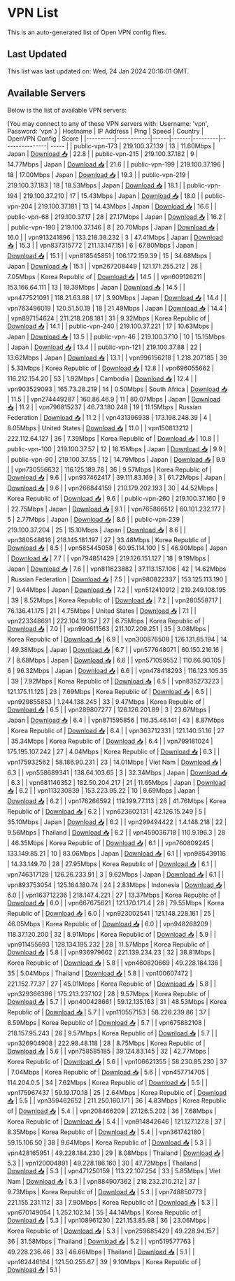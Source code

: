 # VPN List

This is an auto-generated list of Open VPN config files.

## Last Updated

This list was last updated on: Wed, 24 Jan 2024 20:16:01 GMT.

## Available Servers

Below is the list of available VPN servers:

(You may connect to any of these VPN servers with: Username: 'vpn', Password: 'vpn'.)
| Hostname | IP Address | Ping | Speed | Country | OpenVPN Config | Score |
|----------|------------|------|-------|---------|----------------| ----- |
| public-vpn-173 | 219.100.37.139 | 13 | 11.60Mbps | Japan | [Download 📥](./configs/server_0_JP.ovpn) | 22.8 |
| public-vpn-215 | 219.100.37.182 | 9 | 14.77Mbps | Japan | [Download 📥](./configs/server_1_JP.ovpn) | 21.6 |
| public-vpn-199 | 219.100.37.196 | 18 | 17.00Mbps | Japan | [Download 📥](./configs/server_2_JP.ovpn) | 19.3 |
| public-vpn-219 | 219.100.37.183 | 18 | 18.53Mbps | Japan | [Download 📥](./configs/server_3_JP.ovpn) | 18.1 |
| public-vpn-194 | 219.100.37.210 | 17 | 15.43Mbps | Japan | [Download 📥](./configs/server_4_JP.ovpn) | 18.0 |
| public-vpn-204 | 219.100.37.181 | 13 | 14.43Mbps | Japan | [Download 📥](./configs/server_5_JP.ovpn) | 16.6 |
| public-vpn-68 | 219.100.37.17 | 28 | 27.17Mbps | Japan | [Download 📥](./configs/server_6_JP.ovpn) | 16.2 |
| public-vpn-190 | 219.100.37.146 | 8 | 20.70Mbps | Japan | [Download 📥](./configs/server_7_JP.ovpn) | 16.0 |
| vpn913241896 | 133.218.38.232 | 3 | 47.41Mbps | Japan | [Download 📥](./configs/server_8_JP.ovpn) | 15.3 |
| vpn837315772 | 211.13.147.151 | 6 | 67.80Mbps | Japan | [Download 📥](./configs/server_9_JP.ovpn) | 15.1 |
| vpn818545851 | 106.172.159.39 | 15 | 34.68Mbps | Japan | [Download 📥](./configs/server_10_JP.ovpn) | 15.1 |
| vpn267208449 | 121.171.255.212 | 28 | 7.05Mbps | Korea Republic of | [Download 📥](./configs/server_11_KR.ovpn) | 14.5 |
| vpn609126211 | 153.166.64.111 | 13 | 19.39Mbps | Japan | [Download 📥](./configs/server_12_JP.ovpn) | 14.5 |
| vpn477521091 | 118.21.63.88 | 17 | 3.90Mbps | Japan | [Download 📥](./configs/server_13_JP.ovpn) | 14.4 |
| vpn763496019 | 120.51.50.19 | 18 | 21.49Mbps | Japan | [Download 📥](./configs/server_14_JP.ovpn) | 14.4 |
| vpn897154624 | 211.218.208.181 | 31 | 9.32Mbps | Korea Republic of | [Download 📥](./configs/server_15_KR.ovpn) | 14.1 |
| public-vpn-240 | 219.100.37.221 | 17 | 10.63Mbps | Japan | [Download 📥](./configs/server_16_JP.ovpn) | 13.5 |
| public-vpn-46 | 219.100.37.10 | 10 | 15.15Mbps | Japan | [Download 📥](./configs/server_17_JP.ovpn) | 13.4 |
| public-vpn-121 | 219.100.37.88 | 22 | 13.62Mbps | Japan | [Download 📥](./configs/server_18_JP.ovpn) | 13.1 |
| vpn996156218 | 1.218.207.185 | 39 | 5.33Mbps | Korea Republic of | [Download 📥](./configs/server_19_KR.ovpn) | 12.8 |
| vpn696055662 | 116.212.154.20 | 53 | 1.92Mbps | Cambodia | [Download 📥](./configs/server_20_KH.ovpn) | 12.4 |
| vpn903529093 | 165.73.28.219 | 14 | 0.50Mbps | South Africa | [Download 📥](./configs/server_21_ZA.ovpn) | 11.5 |
| vpn274449287 | 160.86.46.9 | 11 | 80.07Mbps | Japan | [Download 📥](./configs/server_22_JP.ovpn) | 11.2 |
| vpn796815237 | 46.73.180.248 | 19 | 11.15Mbps | Russian Federation | [Download 📥](./configs/server_23_RU.ovpn) | 11.2 |
| vpn431396938 | 173.198.248.39 | 4 | 8.05Mbps | United States | [Download 📥](./configs/server_24_US.ovpn) | 11.0 |
| vpn150813212 | 222.112.64.127 | 36 | 7.39Mbps | Korea Republic of | [Download 📥](./configs/server_25_KR.ovpn) | 10.8 |
| public-vpn-100 | 219.100.37.57 | 12 | 16.15Mbps | Japan | [Download 📥](./configs/server_26_JP.ovpn) | 9.9 |
| public-vpn-90 | 219.100.37.55 | 12 | 14.79Mbps | Japan | [Download 📥](./configs/server_27_JP.ovpn) | 9.9 |
| vpn730556632 | 116.125.189.78 | 36 | 9.57Mbps | Korea Republic of | [Download 📥](./configs/server_28_KR.ovpn) | 9.6 |
| vpn937462417 | 39.111.83.169 | 3 | 61.72Mbps | Japan | [Download 📥](./configs/server_29_JP.ovpn) | 9.6 |
| vpn266844159 | 210.179.202.193 | 30 | 44.52Mbps | Korea Republic of | [Download 📥](./configs/server_30_KR.ovpn) | 9.6 |
| public-vpn-260 | 219.100.37.160 | 9 | 22.75Mbps | Japan | [Download 📥](./configs/server_31_JP.ovpn) | 9.1 |
| vpn765866512 | 60.101.232.177 | 5 | 2.77Mbps | Japan | [Download 📥](./configs/server_32_JP.ovpn) | 8.6 |
| public-vpn-239 | 219.100.37.204 | 25 | 15.10Mbps | Japan | [Download 📥](./configs/server_33_JP.ovpn) | 8.6 |
| vpn380548616 | 218.145.181.197 | 27 | 33.48Mbps | Korea Republic of | [Download 📥](./configs/server_34_KR.ovpn) | 8.5 |
| vpn585445058 | 60.95.114.100 | 5 | 46.90Mbps | Japan | [Download 📥](./configs/server_35_JP.ovpn) | 7.7 |
| vpn794851429 | 219.126.151.127 | 18 | 9.19Mbps | Japan | [Download 📥](./configs/server_36_JP.ovpn) | 7.6 |
| vpn811623882 | 37.113.157.106 | 42 | 14.62Mbps | Russian Federation | [Download 📥](./configs/server_37_RU.ovpn) | 7.5 |
| vpn980822337 | 153.125.113.190 | 7 | 9.44Mbps | Japan | [Download 📥](./configs/server_38_JP.ovpn) | 7.2 |
| vpn512410912 | 219.249.108.195 | 39 | 8.52Mbps | Korea Republic of | [Download 📥](./configs/server_39_KR.ovpn) | 7.2 |
| vpn280558717 | 76.136.41.175 | 21 | 4.75Mbps | United States | [Download 📥](./configs/server_40_US.ovpn) | 7.1 |
| vpn223348691 | 222.104.19.157 | 27 | 6.75Mbps | Korea Republic of | [Download 📥](./configs/server_41_KR.ovpn) | 7.0 |
| vpn990611563 | 211.107.209.251 | 35 | 3.08Mbps | Korea Republic of | [Download 📥](./configs/server_42_KR.ovpn) | 6.9 |
| vpn300876508 | 126.131.85.194 | 14 | 49.38Mbps | Japan | [Download 📥](./configs/server_43_JP.ovpn) | 6.7 |
| vpn577648071 | 60.150.216.16 | 7 | 8.68Mbps | Japan | [Download 📥](./configs/server_44_JP.ovpn) | 6.6 |
| vpn571059552 | 110.66.90.105 | 6 | 96.32Mbps | Japan | [Download 📥](./configs/server_45_JP.ovpn) | 6.6 |
| vpn478418293 | 116.123.105.35 | 39 | 7.92Mbps | Korea Republic of | [Download 📥](./configs/server_46_KR.ovpn) | 6.5 |
| vpn835273223 | 121.175.11.125 | 23 | 7.69Mbps | Korea Republic of | [Download 📥](./configs/server_47_KR.ovpn) | 6.5 |
| vpn929855853 | 1.244.138.245 | 33 | 9.47Mbps | Korea Republic of | [Download 📥](./configs/server_48_KR.ovpn) | 6.5 |
| vpn289807277 | 126.126.201.89 | 3 | 23.67Mbps | Japan | [Download 📥](./configs/server_49_JP.ovpn) | 6.4 |
| vpn871595856 | 116.35.46.141 | 43 | 8.87Mbps | Korea Republic of | [Download 📥](./configs/server_50_KR.ovpn) | 6.4 |
| vpn363712331 | 121.140.51.16 | 27 | 35.34Mbps | Korea Republic of | [Download 📥](./configs/server_51_KR.ovpn) | 6.4 |
| vpn799181024 | 175.195.107.242 | 27 | 4.04Mbps | Korea Republic of | [Download 📥](./configs/server_52_KR.ovpn) | 6.3 |
| vpn175932562 | 58.186.90.231 | 23 | 14.01Mbps | Viet Nam | [Download 📥](./configs/server_53_VN.ovpn) | 6.3 |
| vpn558689341 | 138.64.103.65 | 3 | 32.34Mbps | Japan | [Download 📥](./configs/server_54_JP.ovpn) | 6.3 |
| vpn681146352 | 182.50.204.217 | 21 | 11.65Mbps | Japan | [Download 📥](./configs/server_55_JP.ovpn) | 6.2 |
| vpn113230839 | 153.223.95.22 | 10 | 9.69Mbps | Japan | [Download 📥](./configs/server_56_JP.ovpn) | 6.2 |
| vpn176266592 | 119.199.77.113 | 26 | 41.76Mbps | Korea Republic of | [Download 📥](./configs/server_57_KR.ovpn) | 6.2 |
| vpn623602131 | 42.126.15.249 | 5 | 35.10Mbps | Japan | [Download 📥](./configs/server_58_JP.ovpn) | 6.2 |
| vpn299494422 | 1.4.148.218 | 22 | 9.56Mbps | Thailand | [Download 📥](./configs/server_59_TH.ovpn) | 6.2 |
| vpn459036718 | 110.9.196.3 | 28 | 46.35Mbps | Korea Republic of | [Download 📥](./configs/server_60_KR.ovpn) | 6.1 |
| vpn760809245 | 133.149.85.21 | 10 | 83.06Mbps | Japan | [Download 📥](./configs/server_61_JP.ovpn) | 6.1 |
| vpn985439116 | 14.33.149.70 | 28 | 27.95Mbps | Korea Republic of | [Download 📥](./configs/server_62_KR.ovpn) | 6.1 |
| vpn746317128 | 126.26.233.91 | 3 | 9.62Mbps | Japan | [Download 📥](./configs/server_63_JP.ovpn) | 6.1 |
| vpn893753054 | 125.164.180.74 | 24 | 2.83Mbps | Indonesia | [Download 📥](./configs/server_64_ID.ovpn) | 6.0 |
| vpn163712236 | 218.147.4.221 | 27 | 13.37Mbps | Korea Republic of | [Download 📥](./configs/server_65_KR.ovpn) | 6.0 |
| vpn667675621 | 121.170.171.4 | 28 | 79.55Mbps | Korea Republic of | [Download 📥](./configs/server_66_KR.ovpn) | 6.0 |
| vpn923002541 | 121.148.228.161 | 25 | 46.05Mbps | Korea Republic of | [Download 📥](./configs/server_67_KR.ovpn) | 6.0 |
| vpn948268209 | 118.37.120.200 | 32 | 8.91Mbps | Korea Republic of | [Download 📥](./configs/server_68_KR.ovpn) | 5.9 |
| vpn911455693 | 128.134.195.232 | 28 | 11.57Mbps | Korea Republic of | [Download 📥](./configs/server_69_KR.ovpn) | 5.8 |
| vpn936979662 | 221.139.234.23 | 32 | 38.81Mbps | Korea Republic of | [Download 📥](./configs/server_70_KR.ovpn) | 5.8 |
| vpn460820669 | 49.228.184.136 | 35 | 5.04Mbps | Thailand | [Download 📥](./configs/server_71_TH.ovpn) | 5.8 |
| vpn100607472 | 221.152.77.37 | 27 | 45.01Mbps | Korea Republic of | [Download 📥](./configs/server_72_KR.ovpn) | 5.8 |
| vpn329366386 | 175.213.237.102 | 28 | 9.57Mbps | Korea Republic of | [Download 📥](./configs/server_73_KR.ovpn) | 5.7 |
| vpn400428661 | 59.12.135.163 | 31 | 48.53Mbps | Korea Republic of | [Download 📥](./configs/server_74_KR.ovpn) | 5.7 |
| vpn110557153 | 58.226.239.86 | 37 | 8.59Mbps | Korea Republic of | [Download 📥](./configs/server_75_KR.ovpn) | 5.7 |
| vpn675882108 | 218.157.95.243 | 26 | 9.57Mbps | Korea Republic of | [Download 📥](./configs/server_76_KR.ovpn) | 5.7 |
| vpn326904908 | 222.98.48.118 | 28 | 8.75Mbps | Korea Republic of | [Download 📥](./configs/server_77_KR.ovpn) | 5.6 |
| vpn758585185 | 39.124.83.145 | 32 | 42.77Mbps | Korea Republic of | [Download 📥](./configs/server_78_KR.ovpn) | 5.6 |
| vpn106621355 | 58.230.85.230 | 37 | 7.04Mbps | Korea Republic of | [Download 📥](./configs/server_79_KR.ovpn) | 5.6 |
| vpn457714705 | 114.204.0.5 | 34 | 7.62Mbps | Korea Republic of | [Download 📥](./configs/server_80_KR.ovpn) | 5.5 |
| vpn175967437 | 59.19.170.18 | 25 | 2.64Mbps | Korea Republic of | [Download 📥](./configs/server_81_KR.ovpn) | 5.5 |
| vpn359462652 | 211.250.160.171 | 36 | 4.83Mbps | Korea Republic of | [Download 📥](./configs/server_82_KR.ovpn) | 5.4 |
| vpn208466209 | 27.126.5.202 | 36 | 7.68Mbps | Korea Republic of | [Download 📥](./configs/server_83_KR.ovpn) | 5.4 |
| vpn914842646 | 121.127.127.8 | 37 | 8.35Mbps | Korea Republic of | [Download 📥](./configs/server_84_KR.ovpn) | 5.4 |
| vpn361742180 | 59.15.106.50 | 38 | 9.64Mbps | Korea Republic of | [Download 📥](./configs/server_85_KR.ovpn) | 5.3 |
| vpn428165951 | 49.228.184.230 | 29 | 8.08Mbps | Thailand | [Download 📥](./configs/server_86_TH.ovpn) | 5.3 |
| vpn120004891 | 49.228.186.160 | 30 | 47.72Mbps | Thailand | [Download 📥](./configs/server_87_TH.ovpn) | 5.3 |
| vpn471250159 | 113.22.107.254 | 33 | 5.85Mbps | Viet Nam | [Download 📥](./configs/server_88_VN.ovpn) | 5.3 |
| vpn884907362 | 218.232.210.212 | 37 | 9.73Mbps | Korea Republic of | [Download 📥](./configs/server_89_KR.ovpn) | 5.3 |
| vpn748850773 | 221.155.231.112 | 33 | 7.90Mbps | Korea Republic of | [Download 📥](./configs/server_90_KR.ovpn) | 5.3 |
| vpn670149054 | 1.252.102.14 | 35 | 44.14Mbps | Korea Republic of | [Download 📥](./configs/server_91_KR.ovpn) | 5.3 |
| vpn108961230 | 221.153.85.98 | 36 | 23.06Mbps | Korea Republic of | [Download 📥](./configs/server_92_KR.ovpn) | 5.3 |
| vpn259685429 | 49.228.94.157 | 36 | 31.58Mbps | Thailand | [Download 📥](./configs/server_93_TH.ovpn) | 5.2 |
| vpn519577763 | 49.228.236.46 | 33 | 46.66Mbps | Thailand | [Download 📥](./configs/server_94_TH.ovpn) | 5.1 |
| vpn162446164 | 121.50.255.67 | 39 | 9.10Mbps | Korea Republic of | [Download 📥](./configs/server_95_KR.ovpn) | 5.1 |
